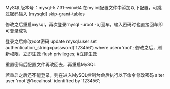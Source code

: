 MySQL版本号：mysql-5.7.31-winx64
在my.ini配置文件中添加以下配置，可跳过密码输入
[mysqld]
skip-grant-tables

修改之后重启mysql，再次登录mysql -uroot -p,回车，输入密码时也直接回车即可登录成功

登录之后修改root密码
update mysql.user set authentication_string=password('123456') where user='root';
修改之后，刷新权限，立即生效
flush privileges;  #立即生效

重置密码后配置文件再改回去，再重启MySQL

若重启之后还不能登录，则在进入MySQL控制台会后执行以下命令修改密码
alter user 'root'@'localhost' identified by '123456';